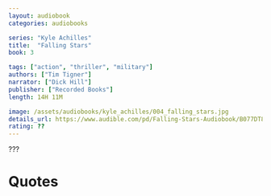 ```yaml
---
layout: audiobook
categories: audiobooks

series: "Kyle Achilles"
title:  "Falling Stars"
book: 3

tags: ["action", "thriller", "military"]
authors: ["Tim Tigner"]
narrator: ["Dick Hill"]
publisher: ["Recorded Books"]
length: 14H 11M

image: /assets/audiobooks/kyle_achilles/004_falling_stars.jpg
details_url: https://www.audible.com/pd/Falling-Stars-Audiobook/B077DT8KHG
rating: ??
---
```


???

# Quotes